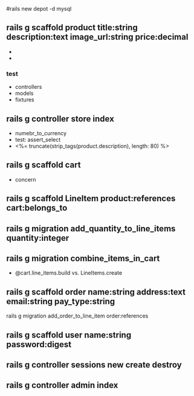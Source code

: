 #rails new depot -d mysql

## rails g scaffold product title:string description:text image_url:string price:decimal

- <body class='<%= controller.controller_name %>'> 
- <tr class="<%= cycle('list_line_odd', 'list_line_even') %>">

### test

- controllers
- models
- fixtures

## rails g controller store index

- numebr_to_currency
- test: assert_select
- <%= truncate(strip_tags(product.description), length: 80) %> 

## rails g scaffold cart

- concern

## rails g scaffold LineItem product:references cart:belongs_to

## rails g migration add_quantity_to_line_items quantity:integer

## rails g migration combine_items_in_cart

- @cart.line_items.build  vs.  LineItems.create

## rails g scaffold order name:string address:text email:string pay_type:string
rails g migration add_order_to_line_item order:references

## rails g scaffold user name:string password:digest

## rails g controller sessions new create destroy

## rails g controller admin index
